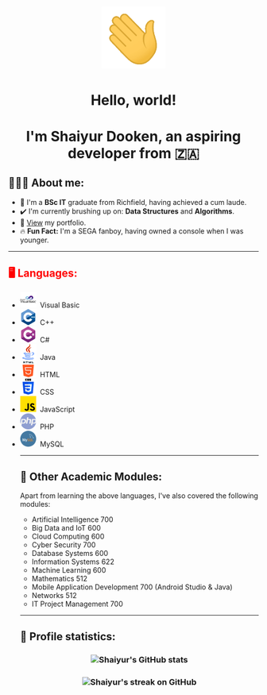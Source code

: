 <!-- 
    // Attributions for icons used: 

    <a href="https://www.flaticon.com/free-icons/hello" alt="hello icons">Hello icons created by Freepik - Flaticon</a>
    <a href="https://www.flaticon.com/free-icons/whatsapp" alt="whatsapp icons">Whatsapp icons created by Ruslan Babkin - Flaticon</a>
    <a href="https://www.flaticon.com/free-icons/portal" alt="portal icons">Portal icons created by Pixel perfect - Flaticon</a>
    <a href="https://www.flaticon.com/free-icons/c-sharp" alt="c sharp icons">C sharp icons created by Freepik - Flaticon</a>
    <a href="https://www.flaticon.com/free-icons/c-" alt="c++ icons">C++ icons created by Freepik - Flaticon</a>
    <a href="https://www.flaticon.com/free-icons/html" alt="html icons">Html icons created by Pixel perfect - Flaticon</a>
    <a href="https://www.flaticon.com/free-icons/css-3" alt="css 3 icons">Css 3 icons created by Freepik - Flaticon</a>
    <a href="https://www.flaticon.com/free-icons/js" alt="js icons">Js icons created by Freepik - Flaticon</a>
    <a href="https://www.flaticon.com/free-icons/php" alt="php icons">Php icons created by Freepik - Flaticon</a>
    <a href="https://www.flaticon.com/free-icons/mysql" alt="mysql icons">Mysql icons created by Pixel perfect - Flaticon</a> 
    <a href="https://www.flaticon.com/free-icons/java" title="java icons">Java icons created by Freepik - Flaticon</a>
-->

<h1 align = "center"><img src = "assets/main/wave.gif" width = "128px" alt = "Waving hand"</h1>
<h1 align = "center">Hello, world!</h1>
<h1 align = "center">I'm Shaiyur Dooken, an aspiring developer from <span alt = "South Africa">🇿🇦</span></h1>

<h2>🙋🏽‍♂️ About me:</h2>
<ul>
    <li>📖 I'm a <b>BSc IT</b> graduate from Richfield, having achieved a cum laude.</li>
    <li>✔️ I'm currently brushing up on: <b>Data Structures</b> and <b>Algorithms</b>.</li>
    <li>📧 <a href = "https://shai-04.github.io/">View</a> my portfolio.</li>
    <li>🔥 <b>Fun Fact:</b> I'm a SEGA fanboy, having owned a console when I was younger.</li>
</ul>

---

<h2 style = "color: #f00;">🖥️ Languages:</h2>
<ul>
    <li><img width = "32px" src = "assets/languages/vb.png" alt = "Visual Basic">&nbsp;&nbsp;Visual Basic</li>
    <li><img width = "32px" src = "assets/languages/c.png" alt = "C++">&nbsp;&nbsp;C++</li>
    <li><img width = "32px" src = "assets/languages/c-sharp.png" alt = "C#">&nbsp;&nbsp;C#</li>
    <li><img width = "32px" src = "assets/languages/java.png" alt = "Java">&nbsp;&nbsp;Java</li>
    <li><img width = "32px" src = "assets/languages/html-5.png" alt = "HTML">&nbsp;&nbsp;HTML</li>
    <li><img width = "32px" src = "assets/languages/css-3.png" alt = "CSS">&nbsp;&nbsp;CSS</li>
    <li><img width = "32px" src = "assets/languages/js.png" alt = "Javascript">&nbsp;&nbsp;JavaScript</li>
    <li><img width = "32px" src = "assets/languages/php.png" alt = "PHP">&nbsp;&nbsp;PHP</li>
    <li><img width = "32px" src = "assets/languages/mysql.png" alt = "MySQL">&nbsp;&nbsp;MySQL</li>
</p>

---

<h2>🧮 Other Academic Modules:</h2>
<p>
    Apart from learning the above languages, I've also covered the 
    following modules: 
</p>
<ul>
    <li>Artificial Intelligence 700</li>
    <li>Big Data and IoT 600</li>
    <li>Cloud Computing 600</li>
    <li>Cyber Security 700</li>
    <li>Database Systems 600</li>
    <li>Information Systems 622</li>
    <li>Machine Learning 600</li>
    <li>Mathematics 512</li>
    <li>Mobile Application Development 700 (Android Studio & Java)</li>
    <li>Networks 512</li>
    <li>IT Project Management 700</li>
</ul>

---

<h2>👀 Profile statistics:</h2>
    
<h3 align = "center"><img align = "center" src = "https://github-readme-stats.vercel.app/api?username=shai-04&show_icons=true&locale=en" width = "420px" alt = "Shaiyur's GitHub stats"/></h3>
<h3 align = "center"><img align = "center" src = "https://github-readme-streak-stats.herokuapp.com/?user=shai-04&" width = "420px" alt = "Shaiyur's streak on GitHub"/></h3>
